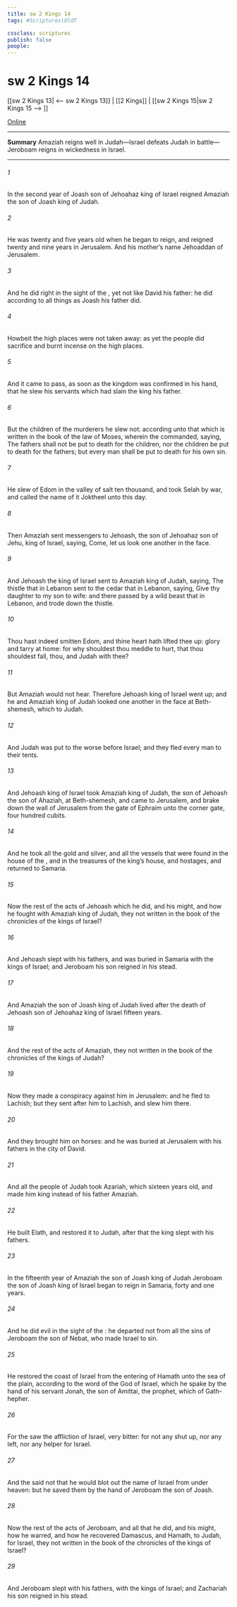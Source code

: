 ```yaml
---
title: sw 2 Kings 14
tags: #Scriptures\OldT

cssclass: scriptures
publish: false
people:
---
```


# sw 2 Kings 14
[[sw 2 Kings 13| <-- sw 2 Kings 13]] | [[2 Kings]] | [[sw 2 Kings 15|sw 2 Kings 15 --> ]]

[Online](https://churchofjesuschrist.org/study/scriptures/ot/2-kgs/14?lang=eng)

---
__Summary__
Amaziah reigns well in Judah—Israel defeats Judah in battle—Jeroboam reigns in wickedness in Israel.

---
###### 1 
In the second year of Joash son of Jehoahaz king of Israel reigned Amaziah the son of Joash king of Judah.

###### 2 
He was twenty and five years old when he began to reign, and reigned twenty and nine years in Jerusalem. And his mother’s name  Jehoaddan of Jerusalem.

###### 3 
And he did  right in the sight of the , yet not like David his father: he did according to all things as Joash his father did.

###### 4 
Howbeit the high places were not taken away: as yet the people did sacrifice and burnt incense on the high places.

###### 5 
And it came to pass, as soon as the kingdom was confirmed in his hand, that he slew his servants which had slain the king his father.

###### 6 
But the children of the murderers he slew not: according unto that which is written in the book of the law of Moses, wherein the  commanded, saying, The fathers shall not be put to death for the children, nor the children be put to death for the fathers; but every man shall be put to death for his own sin.

###### 7 
He slew of Edom in the valley of salt ten thousand, and took Selah by war, and called the name of it Joktheel unto this day.

###### 8 
Then Amaziah sent messengers to Jehoash, the son of Jehoahaz son of Jehu, king of Israel, saying, Come, let us look one another in the face.

###### 9 
And Jehoash the king of Israel sent to Amaziah king of Judah, saying, The thistle that  in Lebanon sent to the cedar that  in Lebanon, saying, Give thy daughter to my son to wife: and there passed by a wild beast that  in Lebanon, and trode down the thistle.

###### 10 
Thou hast indeed smitten Edom, and thine heart hath lifted thee up: glory  and tarry at home: for why shouldest thou meddle to  hurt, that thou shouldest fall,  thou, and Judah with thee?

###### 11 
But Amaziah would not hear. Therefore Jehoash king of Israel went up; and he and Amaziah king of Judah looked one another in the face at Beth-shemesh, which  to Judah.

###### 12 
And Judah was put to the worse before Israel; and they fled every man to their tents.

###### 13 
And Jehoash king of Israel took Amaziah king of Judah, the son of Jehoash the son of Ahaziah, at Beth-shemesh, and came to Jerusalem, and brake down the wall of Jerusalem from the gate of Ephraim unto the corner gate, four hundred cubits.

###### 14 
And he took all the gold and silver, and all the vessels that were found in the house of the , and in the treasures of the king’s house, and hostages, and returned to Samaria.

###### 15 
Now the rest of the acts of Jehoash which he did, and his might, and how he fought with Amaziah king of Judah,  they not written in the book of the chronicles of the kings of Israel?

###### 16 
And Jehoash slept with his fathers, and was buried in Samaria with the kings of Israel; and Jeroboam his son reigned in his stead.

###### 17 
And Amaziah the son of Joash king of Judah lived after the death of Jehoash son of Jehoahaz king of Israel fifteen years.

###### 18 
And the rest of the acts of Amaziah,  they not written in the book of the chronicles of the kings of Judah?

###### 19 
Now they made a conspiracy against him in Jerusalem: and he fled to Lachish; but they sent after him to Lachish, and slew him there.

###### 20 
And they brought him on horses: and he was buried at Jerusalem with his fathers in the city of David.

###### 21 
And all the people of Judah took Azariah, which  sixteen years old, and made him king instead of his father Amaziah.

###### 22 
He built Elath, and restored it to Judah, after that the king slept with his fathers.

###### 23 
In the fifteenth year of Amaziah the son of Joash king of Judah Jeroboam the son of Joash king of Israel began to reign in Samaria,  forty and one years.

###### 24 
And he did  evil in the sight of the : he departed not from all the sins of Jeroboam the son of Nebat, who made Israel to sin.

###### 25 
He restored the coast of Israel from the entering of Hamath unto the sea of the plain, according to the word of the  God of Israel, which he spake by the hand of his servant Jonah, the son of Amittai, the prophet, which  of Gath-hepher.

###### 26 
For the  saw the affliction of Israel,  very bitter: for  not any shut up, nor any left, nor any helper for Israel.

###### 27 
And the  said not that he would blot out the name of Israel from under heaven: but he saved them by the hand of Jeroboam the son of Joash.

###### 28 
Now the rest of the acts of Jeroboam, and all that he did, and his might, how he warred, and how he recovered Damascus, and Hamath,  to Judah, for Israel,  they not written in the book of the chronicles of the kings of Israel?

###### 29 
And Jeroboam slept with his fathers,  with the kings of Israel; and Zachariah his son reigned in his stead.


